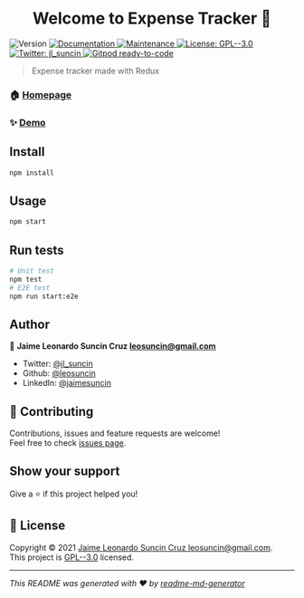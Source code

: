 <h1 align="center">Welcome to Expense Tracker 💸</h1>
<p>
  <img alt="Version" src="https://img.shields.io/badge/version-0.0.0-blue.svg?cacheSeconds=2592000" />
  <a href="https://github.com/leosuncin/expense-tracker#readme" target="_blank">
    <img alt="Documentation" src="https://img.shields.io/badge/documentation-yes-brightgreen.svg" />
  </a>
  <a href="https://github.com/leosuncin/expense-tracker/graphs/commit-activity" target="_blank">
    <img alt="Maintenance" src="https://img.shields.io/badge/Maintained%3F-yes-green.svg" />
  </a>
  <a href="./LICENSE" target="_blank">
    <img alt="License: GPL--3.0" src="https://img.shields.io/github/license/leosuncin/Expense Tracker" />
  </a>
  <a href="https://twitter.com/jl_suncin" target="_blank">
    <img alt="Twitter: jl_suncin" src="https://img.shields.io/twitter/follow/jl_suncin.svg?style=social" />
  </a>
  <a href="https://gitpod.io/#https://github.com/leosuncin/expense-tracker" target="_blank">
    <img alt="Gitpod ready-to-code" src="https://img.shields.io/badge/Gitpod-ready--to--code-blue?logo=gitpod" />
  </a>
</p>

> Expense tracker made with Redux

### 🏠 [Homepage](https://github.com/leosuncin/expense-tracker#readme)

### ✨ [Demo](https://expense-tracker-suncin.vercel.app)

## Install

```sh
npm install
```

## Usage

```sh
npm start
```

## Run tests

```sh
# Unit test
npm test
# E2E test
npm run start:e2e
```

## Author

👤 **Jaime Leonardo Suncin Cruz <leosuncin@gmail.com>**

- Twitter: [@jl_suncin](https://twitter.com/jl_suncin)
- Github: [@leosuncin](https://github.com/leosuncin)
- LinkedIn: [@jaimesuncin](https://linkedin.com/in/jaimesuncin)

## 🤝 Contributing

Contributions, issues and feature requests are welcome!<br />Feel free to check [issues page](https://github.com/leosuncin/expense-tracker/issues).

## Show your support

Give a ⭐️ if this project helped you!

## 📝 License

Copyright © 2021 [Jaime Leonardo Suncin Cruz <leosuncin@gmail.com>](https://github.com/leosuncin).<br />
This project is [GPL--3.0](./LICENSE) licensed.

---

_This README was generated with ❤️ by [readme-md-generator](https://github.com/kefranabg/readme-md-generator)_
